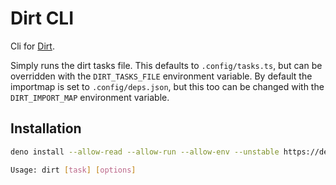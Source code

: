 # Dirt CLI

Cli for [Dirt](https://github.com/Vehmloewff/dirt).

Simply runs the dirt tasks file. This defaults to `.config/tasks.ts`, but can be overridden with the `DIRT_TASKS_FILE` environment variable. By default the importmap is set to `.config/deps.json`, but this too can be changed with the `DIRT_IMPORT_MAP` environment variable.

## Installation

```sh
deno install --allow-read --allow-run --allow-env --unstable https://deno.land/x/dirt-cli/dirt.ts
```

```sh
Usage: dirt [task] [options]
```
